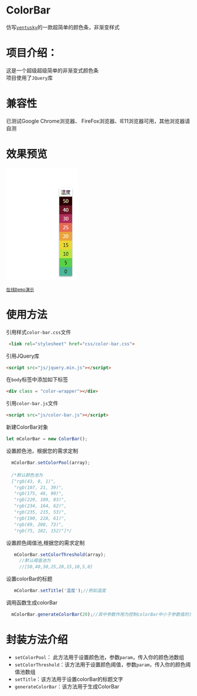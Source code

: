 # ColorBar
仿写[`ventusky`](https://www.ventusky.com/)的一款超简单的颜色条，非渐变样式

项目介绍：
====
这是一个超级超级简单的非渐变式颜色条
<br>项目使用了`JQuery`库<br>

兼容性
====
已测试Google Chrome浏览器、 FireFox浏览器、IE11浏览器可用，其他浏览器请自测

效果预览
====
![Image text](https://github.com/Victorfy1214/ColorBar/blob/master/preview/preview.png)

[`在线Demo演示`](https://htmlpreview.github.io/?https://github.com/Victorfy1214/ColorBar/blob/master/index.html)

使用方法
====

引用样式`color-bar.css`文件
```html
 <link rel="stylesheet" href="css/color-bar.css">
 ```
 
 引用JQuery库
 ```html
 <script src="js/jquery.min.js"></script>
 ```
 在`body`标签中添加如下标签
 ```html
<div class = "color-wrapper"></div>
 ```
 引用`color-bar.js`文件
  ```html
<script src="js/color-bar.js"></script>
 ```
 
 新建ColorBar对象
 ```javascript
let mColorBar = new ColorBar();
 ```
 设置颜色池，根据您的需求定制
 ```javascript
   mColorBar.setColorPool(array);
   
   /*默认颜色池为
   ["rgb(43, 0, 1)",
    "rgb(107, 21, 39)",
    "rgb(175, 46, 90)",
    "rgb(229, 109, 83)",
    "rgb(234, 164, 62)",
    "rgb(235, 215, 53)",
    "rgb(190, 228, 61)",
    "rgb(89, 208, 73)",
    "rgb(75, 182, 152)"]*/
 ```
 设置颜色阈值池,根据您的需求定制
 ```javascript
    mColorBar.setColorThreshold(array);
      //默认阈值池为
      //[50,40,30,25,20,15,10,5,0]
 ```
 设置colorBar的标题
 ```javascript
    mColorBar.setTitle('温度');//例如温度
 ```
调用函数生成colorBar
 ```javascript
   mColorBar.generateColorBar(20);//其中参数作用为控制colorBar中小于参数值的文字的颜色为黑色，本例中小于20的颜色阈值文字都为黑色
 ```
 
封装方法介绍
====

* `setColorPool`： 此方法用于设置颜色池，参数`param`，传入你的颜色池数组
* `setColorThreshold`：该方法用于设置颜色阈值，参数`param`，传入你的颜色阈值池数组
* `setTitle`：该方法用于设置colorBar的标题文字
* `generateColorBar`：该方法用于生成ColorBar

